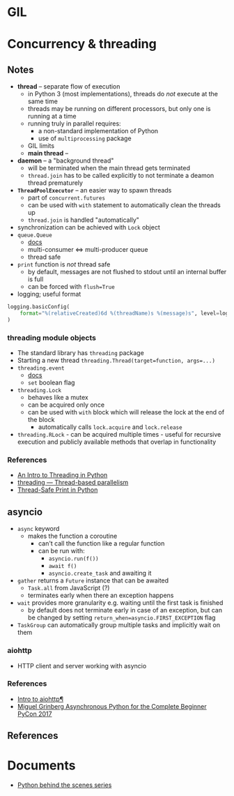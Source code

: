 # GIL
# Concurrency & threading
## Notes
- **thread** – separate flow of execution
	- in Python 3 (most implementations), threads do _not_ execute at the same time
	- threads may be running on different processors, but only one is running at a time
	- running truly in parallel requires:
		- a non-standard implementation of Python
		- use of `multiprocessing` package
	- GIL limits 
	- **main thread** – 
- **daemon** – a "background thread"
	- will be terminated when the main thread gets terminated
	- `thread.join` has to be called explicitly to not terminate a deamon thread prematurely
- **`ThreadPoolExecutor`** – an easier way to spawn threads
	- part of `concurrent.futures`
	- can be used with `with` statement to automatically clean the threads up
	- `thread.join` is handled "automatically"
-  synchronization can be achieved with `Lock` object
- `queue.Queue` 
	- [docs](https://docs.python.org/3/library/queue.html#module-queue)
	- multi-consumer <=> multi-producer queue
	- thread safe
- `print` function is _not_ thread safe
	- by default, messages are not flushed to stdout until an internal buffer is full
	- can be forced with `flush=True`
- logging; useful format
```python
logging.basicConfig(
    format="%(relativeCreated)6d %(threadName)s %(message)s", level=logging.DEBUG
)
```
### threading module objects
- The standard library has `threading` package
- Starting a new thread `threading.Thread(target=function, args=...)`
- `threading.event`
	- [docs](https://docs.python.org/3/library/threading.html#event-objects)
	- `set` boolean flag
- `threading.Lock`
	- behaves like a mutex
	- can be acquired only once
	- can be used with `with` block which will release the lock at the end of the block
		- automatically calls `lock.acquire` and `lock.release`
- `threading.RLock`
		- can be acquired multiple times
		- useful for recursive execution and publicly available methods that overlap in functionality
### References
- [An Intro to Threading in Python](https://realpython.com/intro-to-python-threading/)
- [threading — Thread-based parallelism](https://docs.python.org/3/library/threading.html#module-threading)
- [Thread-Safe Print in Python](https://superfastpython.com/thread-safe-print-in-python/)

## asyncio
- `async` keyword
	- makes the function a coroutine
		- can't call the function like a regular function
		- can be run with:
			- `asyncio.run(f())`
			- `await f()`
			- `asyncio.create_task` and awaiting it
- `gather` returns a `Future` instance that can be awaited
	- `Task.all` from JavaScript (?)
	- terminates early when there an exception happens
- `wait` provides more granularity e.g. waiting until the first task is finished
	- by default does not terminate early in case of an exception, but can be changed by setting `return_when=asyncio.FIRST_EXCEPTION` flag
- `TaskGroup` can automatically group multiple tasks and implicitly wait on them
### aiohttp
- HTTP client and server working with asyncio
### References
- [Intro to aiohttp¶](https://us-pycon-2019-tutorial.readthedocs.io/aiohttp_intro.html#intro-to-aiohttp)
- [Miguel Grinberg Asynchronous Python for the Complete Beginner PyCon 2017](https://www.youtube.com/watch?v=iG6fr81xHKA)
  
## References

# Documents
- [Python behind the scenes series](https://tenthousandmeters.com/tag/python-behind-the-scenes/)
